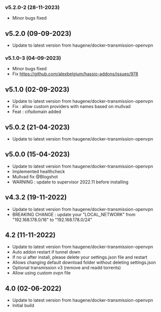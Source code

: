 ### v5.2.0-2 (28-11-2023)
- Minor bugs fixed

## v5.2.0 (09-09-2023)
- Update to latest version from haugene/docker-transmission-openvpn
### v5.1.0-3 (04-09-2023)
- Minor bugs fixed
- Fix https://github.com/alexbelgium/hassio-addons/issues/978

## v5.1.0 (02-09-2023)
- Update to latest version from haugene/docker-transmission-openvpn
- Fix : allow custom providers with names based on mullvad
- Feat : cifsdomain added

## v5.0.2 (21-04-2023)

- Update to latest version from haugene/docker-transmission-openvpn

## v5.0.0 (15-04-2023)

- Update to latest version from haugene/docker-transmission-openvpn
- Implemented healthcheck
- Mullvad fix @Blogshot
- WARNING : update to supervisor 2022.11 before installing

## v4.3.2 (19-11-2022)

- Update to latest version from haugene/docker-transmission-openvpn
- BREAKING CHANGE : update your "LOCAL_NETWORK" from "192.168.178.0/16" to "192.168.178.0/24"

## 4.2 (11-11-2022)

- Update to latest version from haugene/docker-transmission-openvpn
- Auto addon restart if tunnel down
- If no ui after install, please delete your settings.json file and restart
- Allows changing default download folder without deleting settings.json
- Optional transmission v3 (remove and readd torrents)
- Allow using custom ovpn file

## 4.0 (02-06-2022)

- Update to latest version from haugene/docker-transmission-openvpn
- Initial build
